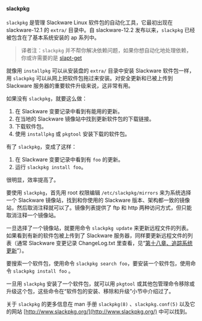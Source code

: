 #### slackpkg

`slackpkg` 是管理 Slackware Linux 软件包的自动化工具，它最初出现在 slackware-12.1 的 `extra/` 目录中。自 slackware-12.2 发布以来，`slackpkg` 已经被包含在了基本系统安装的 ap 系列中。

> 译者注：`slackpkg` 并不帮你解决依赖问题，如果你想自动化地处理依赖，你或许需要的是 [slapt-get](https://github.com/jaos/slapt-get)

就像用 `installpkg` 可以从安装盘的 `extra/` 目录中安装 Slackware 软件包一样，用 `slackpkg` 可以从网上把软件包拖过来安装。对安全更新和已被上传到 Slackware 服务器的重要软件升级来说，这非常有用。

如果没有 `slackpkg`，就要这么做：

1. 在 Slackware 变要记录中看到有能用的更新。
2. 在当地的 Slackware 镜像站中找到更新软件包的下载链接。
3. 下载软件包。
4. 使用 `installpkg` 或 `pkgtool` 安装下载的软件包。

有了 `slackpkg`，变成了这样：

1. 在 Slackware 变要记录中看到有 `foo` 的更新。
2. 运行 `slackpkg install foo`。

很明显，效率提高了。

要使用 `slackpkg`，首先用 root 权限编辑 `/etc/slackpkg/mirrors` 来为系统选择一个 Slackware 镜像站，找到和你使用的 Slackware 版本、架构都一致的镜像站，然后取消注释就可以了。镜像列表提供了 ftp 和 http 两种访问方式，但只能取消注释一个镜像站。

一旦选择了一个镜像站，就要用命令 `slackpkg update` 来更新远程文件的列表。如果看到有新的软件包被上传到了 Slackware 服务器，同样要更新远程文件的列表（通常 Slackware 变更记录 ChangeLog.txt 里查看，见“[第十八章、追踪系统更新](../../chapter_18/README.md)”）。

要搜索一个软件包，使用命令 `slackpkg search foo`，要安装一个软件包，使用命令 `slackpkg install foo` 。

一旦用 `slackpkg` 安装了一个软件包，就可以用 `pkgtool` 或其他包管理命令移除或升级这个包，这些命令在“软件包的安装、移除和升级”小节中介绍过了。

关于 `slackpkg` 的更多信息在 man 手册 `slackpkg(8)` 、`slackpkg.conf(5)` 以及它的网站 [http://www.slackpkg.org/](http://www.slackpkg.org/) 中可以找到。
